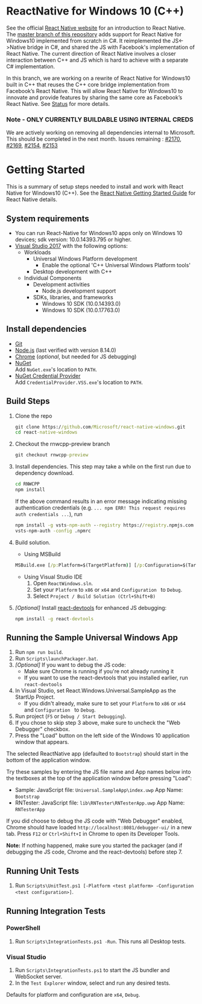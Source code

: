 # ReactNative for Windows 10 (C++)
See the official [React Native website](https://facebook.github.io/react-native/) for an introduction to React Native. The [master branch of this repository]( https://github.com/Microsoft/react-native-windows) adds support for React Native for Windows10 implemented from scratch in C#. It reimplemented the JS<->Native bridge in C#, and shared the JS with Facebook's implementation of React Native.  The current direction of React Native involves a closer interaction between C++ and JS which is hard to achieve with a separate C# implementation.

In this branch, we are working on a rewrite of React Native for Windows10 built in C++ that reuses the C++ core bridge implementation from Facebook’s React Native.  This will allow React Native for Windows10 to innovate and provide features by sharing the same core as Facebook’s React Native. See [Status](https://github.com/Microsoft/react-native-windows#status) for more details.

### Note - ONLY CURRENTLY BUILDABLE USING INTERNAL CREDS
We are actively working on removing all dependencies internal to Microsoft. This should be completed in the next month.
Issues remaining : [#2170](https://github.com/Microsoft/react-native-windows/issues/2170), [#2169](https://github.com/Microsoft/react-native-windows/issues/2169), [#2154](https://github.com/Microsoft/react-native-windows/issues/2154), [#2153](https://github.com/Microsoft/react-native-windows/issues/2153) 

# Getting Started
This is a summary of setup steps needed to install and work with React Native for Windows10 (C++). See the [React Native Getting Started Guide](http://facebook.github.io/react-native/docs/getting-started.html) for React Native details.

## System requirements
* You can run React-Native for Windows10 apps only on Windows 10 devices; sdk version: 10.0.14393.795 or higher.
* [Visual Studio 2017](https://www.visualstudio.com/downloads) with the following options:
  * Workloads
    * Universal Windows Platform development
      * Enable the optional 'C++ Universal Windows Platform tools'
    * Desktop development with C++
  * Individual Components
    * Development activities
      * Node.js development support
    * SDKs, libraries, and frameworks
      * Windows 10 SDK (10.0.14393.0)
      * Windows 10 SDK (10.0.17763.0)

## Install dependencies
* [Git](https://git-scm.com/download/win)
* [Node.js](https://nodejs.org) (last verified with version 8.14.0)
* [Chrome](https://www.google.com/chrome/) (*optional*, but needed for JS debugging)
* [NuGet](https://dist.nuget.org/index.html)<br/>
  Add `NuGet.exe`'s location to `PATH`.
* [NuGet Credential Provider](https://nuget.pkgs.visualstudio.com/_apis/public/nuget/client/CredentialProviderBundle.zip)<br/>
  Add `CredentialProvider.VSS.exe`'s location to `PATH`.


## Build Steps
1. Clone the repo
    ```cmd
    git clone https://github.com/Microsoft/react-native-windows.git
    cd react-native-windows
    ```
2. Checkout the rnwcpp-preview branch
    ```cmd
    git checkout rnwcpp-preview
    ```
3. Install dependencies. This step may take a while on the first run due to dependency download.
    ```cmd
    cd RNWCPP
    npm install
    ```

    If the above command results in an error message indicating missing authentication credentials (e.g.
    `... npm ERR! This request requires auth credentials ...`), run

    ```cmd
    npm install -g vsts-npm-auth --registry https://registry.npmjs.com
    vsts-npm-auth -config .npmrc
    ```

4. Build solution.
    * Using MSBuild
    ```cmd
    MSBuild.exe [/p:Platform=$(TargetPlatform)] [/p:Configuration=$(TargetConfiguration)]
    ```

    * Using Visual Studio IDE
      1. Open `ReactWindows.sln`.
      2. Set your `Platform` to `x86` or `x64` and `Configuration ` to `Debug`.
      3. Select `Project / Build Solution (Ctrl+Shift+B)`

5. *[Optional]* Install [react-devtools](https://github.com/facebook/react-devtools/tree/master/packages/react-devtools) for enhanced JS debugging:

    ```cmd
   npm install -g react-devtools
   ```

## Running the Sample Universal Windows App
1. Run `npm run build`.
2. Run `Scripts\launchPackager.bat`.
3. *[Optional]* If you want to debug the JS code:
   - Make sure Chrome is running if you're not already running it
   - If you want to use the react-devtools that you installed earlier, run `react-devtools`
4. In Visual Studio, set React.Windows.Universal.SampleApp as the StartUp Project.
   - If you didn't already, make sure to set your `Platform` to `x86` or `x64` and `Configuration ` to `Debug`.
5. Run project (`F5` or `Debug / Start Debugging`).
6. If you chose to skip step 3 above, make sure to uncheck the "Web Debugger" checkbox.
7. Press the "Load" button on the left side of the Windows 10 application window that appears.

The selected ReactNative app (defaulted to `Bootstrap`) should start in the bottom of the application window.

Try these samples by entering the JS file name and App names below into the textboxes at the top of the application window before pressing "Load":
   - Sample: JavaScript file: `Universal.SampleApp\index.uwp` App Name: `Bootstrap`
   - RNTester: JavaScript file: `lib\RNTester\RNTesterApp.uwp` App Name: `RNTesterApp`

If you did choose to debug the JS code with "Web Debugger" enabled, Chrome should have loaded `http://localhost:8081/debugger-ui/` in a new tab. Press `F12` or `Ctrl+Shift+I` in Chrome to open its Developer Tools.

**Note:** If nothing happened, make sure you started the packager (and if debugging the JS code, Chrome and the react-devtools) before step 7.

## Running Unit Tests
1. Run `Scripts\UnitTest.ps1 [-Platform <test platform> -Configuration <test configuration>]`.

## Running Integration Tests
### PowerShell
1. Run `Scripts\IntegrationTests.ps1 -Run`. This runs all Desktop tests.
### Visual Studio
1. Run `Scripts\IntegrationTests.ps1` to start the JS bundler and WebSocket server.
2. In the `Test Explorer` window, select and run any desired tests.

Defaults for platform and configuration are `x64`, `Debug`.


